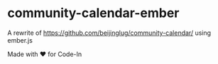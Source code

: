 community-calendar-ember
===========

A rewrite of https://github.com/beijinglug/community-calendar/ using ember.js

Made with ❤ for Code-In
